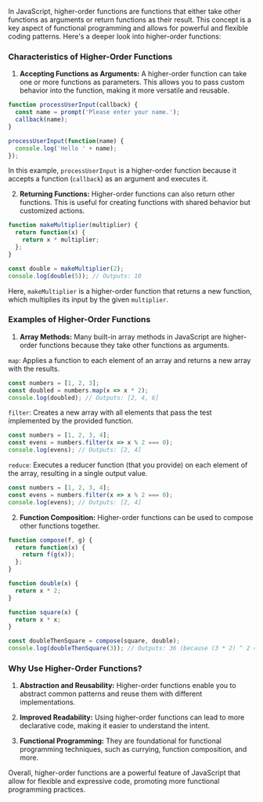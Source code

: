 In JavaScript, higher-order functions are functions that either take other functions as arguments or return functions as their result. This concept is a key aspect of functional programming and allows for powerful and flexible coding patterns. Here's a deeper look into higher-order functions:

### Characteristics of Higher-Order Functions

1. **Accepting Functions as Arguments:** A higher-order function can take one or more functions as parameters. This allows you to pass custom behavior into the function, making it more versatile and reusable.
    
```js
function processUserInput(callback) {
  const name = prompt('Please enter your name.');
  callback(name);
}

processUserInput(function(name) {
  console.log('Hello ' + name);
});
```
    
In this example, `processUserInput` is a higher-order function because it accepts a function (`callback`) as an argument and executes it.
    
2. **Returning Functions:** Higher-order functions can also return other functions. This is useful for creating functions with shared behavior but customized actions.
    
```js
function makeMultiplier(multiplier) {
  return function(x) {
    return x * multiplier;
  };
}

const double = makeMultiplier(2);
console.log(double(5)); // Outputs: 10

```
    
Here, `makeMultiplier` is a higher-order function that returns a new function, which multiplies its input by the given `multiplier`.
    

### Examples of Higher-Order Functions

1. **Array Methods:** Many built-in array methods in JavaScript are higher-order functions because they take other functions as arguments.
    
`map`: Applies a function to each element of an array and returns a new array with the results.
        
```js
const numbers = [1, 2, 3];
const doubled = numbers.map(x => x * 2);
console.log(doubled); // Outputs: [2, 4, 6]
```
        
`filter`: Creates a new array with all elements that pass the test implemented by the provided function.
        
```js
const numbers = [1, 2, 3, 4];
const evens = numbers.filter(x => x % 2 === 0);
console.log(evens); // Outputs: [2, 4]
```
        
`reduce`: Executes a reducer function (that you provide) on each element of the array, resulting in a single output value.
        
```js
const numbers = [1, 2, 3, 4];
const evens = numbers.filter(x => x % 2 === 0);
console.log(evens); // Outputs: [2, 4]
```
        
2. **Function Composition:** Higher-order functions can be used to compose other functions together.
    
```js
function compose(f, g) {
  return function(x) {
    return f(g(x));
  };
}

function double(x) {
  return x * 2;
}

function square(x) {
  return x * x;
}

const doubleThenSquare = compose(square, double);
console.log(doubleThenSquare(3)); // Outputs: 36 (because (3 * 2) ^ 2 = 6 ^ 2 = 36)
```
    

### Why Use Higher-Order Functions?

1. **Abstraction and Reusability:** Higher-order functions enable you to abstract common patterns and reuse them with different implementations.
    
2. **Improved Readability:** Using higher-order functions can lead to more declarative code, making it easier to understand the intent.
    
3. **Functional Programming:** They are foundational for functional programming techniques, such as currying, function composition, and more.
    

Overall, higher-order functions are a powerful feature of JavaScript that allow for flexible and expressive code, promoting more functional programming practices.